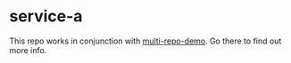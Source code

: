 # service-a

This repo works in conjunction with [multi-repo-demo](https://github.com/jenny-miggin/multi-repo-demo). Go there to find out more info.